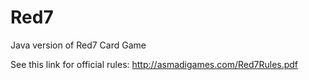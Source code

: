 # Red7
Java version of Red7 Card Game

See this link for official rules: http://asmadigames.com/Red7Rules.pdf
